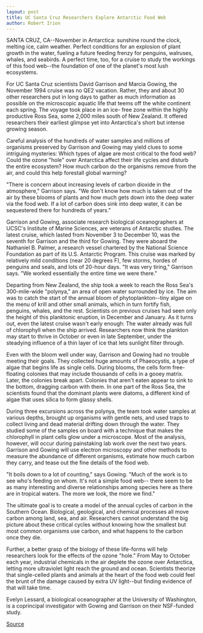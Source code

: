 ```yaml
---
layout: post
title: UC Santa Cruz Researchers Explore Antarctic Food Web
author: Robert Irion
---
```


SANTA CRUZ, CA--November in Antarctica: sunshine round the clock,  melting ice, calm weather. Perfect conditions for an explosion of  plant growth in the water, fueling a future feeding frenzy for  penguins, walruses, whales, and seabirds. A perfect time, too, for a  cruise to study the workings of this food web--the foundation of one  of the planet's most lush ecosystems.

For UC Santa Cruz scientists David Garrison and Marcia  Gowing, the November 1994 cruise was no QE2 vacation. Rather, they  and about 30 other researchers put in long days to gather as much  information as possible on the microscopic aquatic life that teems  off the white continent each spring. The voyage took place in an ice- free zone within the highly productive Ross Sea, some 2,000 miles  south of New Zealand. It offered researchers their earliest glimpse  yet into Antarctica's short but intense growing season.

Careful analysis of the hundreds of water samples and millions  of organisms preserved by Garrison and Gowing may yield clues to  some intriguing mysteries: Which types of algae are most critical to  the food web? Could the ozone "hole" over Antarctica affect their  life cycles and disturb the entire ecosystem? How much carbon do  the organisms remove from the air, and could this help forestall  global warming?

"There is concern about increasing levels of carbon dioxide in  the atmosphere," Garrison says. "We don't know how much is taken  out of the air by these blooms of plants and how much gets down  into the deep water via the food web. If a lot of carbon does sink  into deep water, it can be sequestered there for hundreds of years."

Garrison and Gowing, associate research biological  oceanographers at UCSC's Institute of Marine Sciences, are veterans  of Antarctic studies. The latest cruise, which lasted from November  3 to December 10, was the seventh for Garrison and the third for  Gowing. They were aboard the Nathaniel B. Palmer, a research vessel  chartered by the National Science Foundation as part of its U.S.  Antarctic Program. This cruise was marked by relatively mild  conditions (near 20 degrees F), few storms, hordes of penguins and  seals, and lots of 20-hour days. "It was very tiring," Garrison says.  "We worked essentially the entire time we were there."

Departing from New Zealand, the ship took a week to reach the  Ross Sea's 300-mile-wide "polynya," an area of open water  surrounded by ice. The aim was to catch the start of the annual  bloom of phytoplankton--tiny algae on the menu of krill and other  small animals, which in turn fortify fish, penguins, whales, and the  rest. Scientists on previous cruises had seen only the height of this  planktonic eruption, in December and January. As it turns out, even  the latest cruise wasn't early enough: The water already was full of  chlorophyll when the ship arrived. Researchers now think the  plankton may start to thrive in October or even in late September,  under the steadying influence of a thin layer of ice that lets sunlight  filter through.

Even with the bloom well under way, Garrison and Gowing had  no trouble meeting their goals. They collected huge amounts of  Phaeocystis, a type of algae that begins life as single cells. During  blooms, the cells form free-floating colonies that may include  thousands of cells in a gooey matrix. Later, the colonies break apart.  Colonies that aren't eaten appear to sink to the bottom, dragging  carbon with them. In one part of the Ross Sea, the scientists found  that the dominant plants were diatoms, a different kind of algae  that uses silica to form glassy shells.

During three excursions across the polynya, the team took  water samples at various depths, brought up organisms with gentle  nets, and used traps to collect living and dead material drifting  down through the water. They studied some of the samples on board  with a technique that makes the chlorophyll in plant cells glow  under a microscope. Most of the analysis, however, will occur during  painstaking lab work over the next two years. Garrison and Gowing  will use electron microscopy and other methods to measure the  abundance of different organisms, estimate how much carbon they  carry, and tease out the fine details of the food web.

"It boils down to a lot of counting," says Gowing. "Much of the  work is to see who's feeding on whom. It's not a simple food web-- there seem to be as many interesting and diverse relationships  among species here as there are in tropical waters. The more we  look, the more we find."

The ultimate goal is to create a model of the annual cycles of  carbon in the Southern Ocean. Biological, geological, and chemical  processes all move carbon among land, sea, and air. Researchers  cannot understand the big picture about these critical cycles  without knowing how the smallest but most common organisms use  carbon, and what happens to the carbon once they die.

Further, a better grasp of the biology of these life-forms will  help researchers look for the effects of the ozone "hole." From May  to October each year, industrial chemicals in the air deplete the  ozone over Antarctica, letting more ultraviolet light reach the  ground and ocean. Scientists theorize that single-celled plants and  animals at the heart of the food web could feel the brunt of the  damage caused by extra UV light--but finding evidence of that will  take time.

Evelyn Lessard, a biological oceanographer at the University of  Washington, is a coprincipal investigator with Gowing and Garrison  on their NSF-funded study.

[Source](http://www1.ucsc.edu/news_events/press_releases/archive/94-95/02-95/022395-UC_Santa_Cruz_resea.html "Permalink to 022395-UC_Santa_Cruz_resea")
